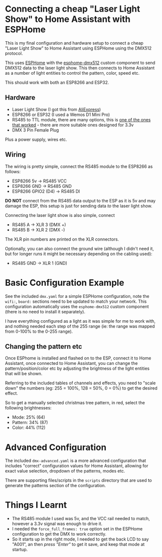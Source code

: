 # Connecting a cheap "Laser Light Show" to Home Assistant with ESPHome

This is my final configuration and hardware setup to connect a cheap "Laser Light Show" to Home Assistant using ESPHome using the DMX512 protocol.

This uses [ESPHome](https://esphome.io/) with the [esphome-dmx512](https://github.com/andyboeh/esphome-dmx512) custom component to send DMX512 data to the laser light show. This then connects to Home Assistant as a number of light entities to control the pattern, color, speed etc.

This should work with both an ESP8266 and ESP32.

## Hardware

- Laser Light Show (I got this from [AliExpress](https://www.aliexpress.com/item/1005005721491027.html))
- ESP8266 or ESP32 (I used a Wemos D1 Mini Pro)
- RS485 to TTL module, there are many options, this is [one of the ones that worked](https://www.aliexpress.com/item/1893567852.html) - there are more suitable ones designed for 3.3v
- DMX 3 Pin Female Plug 

Plus a power supply, wires etc.

## Wiring

The wiring is pretty simple, connect the RS485 module to the ESP8266 as follows:

- ESP8266 5v -> RS485 VCC
- ESP8266 GND -> RS485 GND
- ESP8266 GPIO2 (D4) -> RS485 DI

**DO NOT** connect from the RS485 data output to the ESP as it is 5v and may damage the ESP, this setup is just for sending data *to* the laser light show.

Connecting the laser light show is also simple, connect
- RS485 A -> XLR 3 (DMX +)
- RS485 B -> XLR 2 (DMX -)

The XLR pin numbers are printed on the XLR connectors.

Optionally, you can also connect the ground wire (although I didn't need it, but for longer runs it might be necessary depending on the cabling used):
- RS485 GND -> XLR 1 (GND)

# Basic Configuration Example

See the included `dmx.yaml` for a simple ESPHome configuration, note the `wifi:`, `board:` sections need to be updated to match your network. This configuration automatically uses the `esphome-dmx512` custom component (there is no need to install it separately).

I have everything configured as a light as it was simple for me to work with, and nothing needed each step of the 255 range (ie: the range was mapped from 0-100% to the 0-255 range).

## Changing the pattern etc

Once ESPhome is installed and flashed on to the ESP, connect it to Home Assistant, once connected to Home Assistant, you can change the pattern/position/color etc by adjusting the brightness of the light entities that will be shown.

Referring to the included tables of channels and effects, you need to "scale down" the numbers (eg: 255 = 100%, 128 = 50%, 0 = 0%) to get the desired effect.

So to get a manually selected christmas tree pattern, in red, select the following brightnesses:

- Mode: 25% (64)
- Pattern: 34% (87)
- Color: 44% (112)

# Advanced Configuration

The included `dmx-advanced.yaml` is a more advanced configuration that includes "correct" configuration values for Home Assistant, allowing for exact value selection, dropdown of the patterns, modes etc.

There are supporting files/scripts in the `scripts` directory that are used to generate the patterns section of the configuration.

# Things I Learnt

- The RS485 module I used was 5v, and the VCC rail needed to match, however a 3.3v signal was enough to drive it.
- I needed the `force_full_frames: true` option set in the ESPHome configuration to get the DMX to work correctly.
- So it starts up in the right mode, I needed to get the back LCD to say "A001", an then _press "Enter"_ to get it save, and keep that mode at startup.